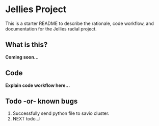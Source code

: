 # Jellies Project 

This is a starter README to describe the rationale, code workflow, and documentation for the Jellies radial project. 

## What is this? 

**Coming soon...**

## Code 

**Explain code workflow here...** 

## Todo -or- known bugs 

1) Successfully send python file to savio cluster.
2) NEXT todo...l

